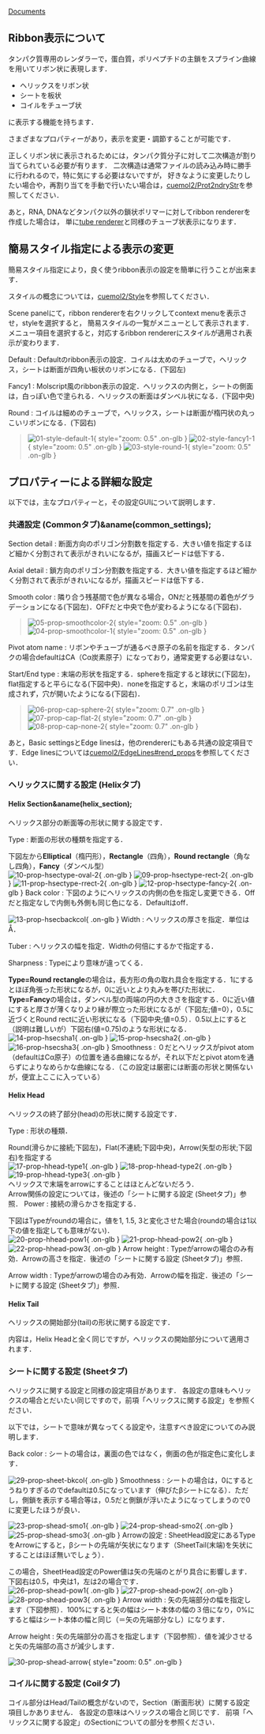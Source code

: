 [Documents](../../Documents)
## Ribbon表示について
タンパク質専用のレンダラーで，蛋白質，ポリペプチドの主鎖をスプライン曲線を用いてリボン状に表現します．

*  ヘリックスをリボン状
*  シートを板状
*  コイルをチューブ状

に表示する機能を持ちます．

さまざまなプロパティーがあり，表示を変更・調節することが可能です．

正しくリボン状に表示されるためには，タンパク質分子に対して二次構造が割り当てられている必要が有ります．
二次構造は通常ファイルの読み込み時に勝手に行われるので，特に気にする必要はないですが，
好きなように変更したりしたい場合や，再割り当てを手動で行いたい場合は，[cuemol2/Prot2ndryStr](../../cuemol2/Prot2ndryStr)を参照してください．

あと，RNA, DNAなどタンパク以外の鎖状ポリマーに対してribbon rendererを作成した場合は，
単に[tube renderer](../../cuemol2/TubeRenderer)と同様のチューブ状表示になります．

## 簡易スタイル指定による表示の変更
簡易スタイル指定により，良く使うribbon表示の設定を簡単に行うことが出来ます．

スタイルの概念については，[cuemol2/Style](../../cuemol2/Style)を参照してください．

Scene panelにて，ribbon rendererを右クリックしてcontext menuを表示させ，styleを選択すると，
簡易スタイルの一覧がメニューとして表示されます．
メニュー項目を選択すると，対応するribbon rendererにスタイルが適用され表示が変わります．

Default
:   Defaultのribbon表示の設定．コイルは太めのチューブで，ヘリックス，シートは断面が四角い板状のリボンになる．(下図左)

Fancy1
:   Molscript風のribbon表示の設定．ヘリックスの内側と，シートの側面は，白っぽい色で塗られる．ヘリックスの断面はダンベル状になる．(下図中央)

Round
:   コイルは細めのチューブで，ヘリックス，シートは断面が楕円状の丸っこいリボンになる．(下図右)



> ![01-style-default-1](../../assets/images/cuemol2/RibbonRenderer/01-style-default-1.png){ style="zoom: 0.5" .on-glb } ![02-style-fancy1-1](../../assets/images/cuemol2/RibbonRenderer/02-style-fancy1-1.png){ style="zoom: 0.5" .on-glb } ![03-style-round-1](../../assets/images/cuemol2/RibbonRenderer/03-style-round-1.png){ style="zoom: 0.5" .on-glb }


## プロパティーによる詳細な設定

以下では，主なプロパティーと，その設定GUIについて説明します．

### 共通設定 (Commonタブ)&aname(common_settings);
Section detail
:   断面方向のポリゴン分割数を指定する．大きい値を指定するほど細かく分割されて表示がきれいになるが，描画スピードは低下する．


Axial detail
:   鎖方向のポリゴン分割数を指定する．大きい値を指定するほど細かく分割されて表示がきれいになるが，描画スピードは低下する．


Smooth color
:   隣り合う残基間で色が異なる場合，ONだと残基間の着色がグラデーションになる(下図左)．OFFだと中央で色が変わるようになる(下図右)．



> ![05-prop-smoothcolor-2](../../assets/images/cuemol2/RibbonRenderer/05-prop-smoothcolor-2.png){ style="zoom: 0.5" .on-glb } ![04-prop-smoothcolor-1](../../assets/images/cuemol2/RibbonRenderer/04-prop-smoothcolor-1.png){ style="zoom: 0.5" .on-glb }

Pivot atom name
:   リボンやチューブが通るべき原子の名前を指定する．タンパクの場合defaultはCA（Cα炭素原子）になっており，通常変更する必要はない．


Start/End type
:   末端の形状を指定する．sphereを指定すると球状に(下図左)，flat指定すると平らになる(下図中央)．noneを指定すると，末端のポリゴンは生成されず，穴が開いたようになる(下図右)．



> ![06-prop-cap-sphere-2](../../assets/images/cuemol2/RibbonRenderer/06-prop-cap-sphere-2.png){ style="zoom: 0.7" .on-glb } ![07-prop-cap-flat-2](../../assets/images/cuemol2/RibbonRenderer/07-prop-cap-flat-2.png){ style="zoom: 0.7" .on-glb } ![08-prop-cap-none-2](../../assets/images/cuemol2/RibbonRenderer/08-prop-cap-none-2.png){ style="zoom: 0.7" .on-glb }

あと，Basic settingsとEdge linesは，他のrendererにもある共通の設定項目です．Edge linesについては[cuemol2/EdgeLines#rend_props](../../cuemol2/EdgeLines#rend_props)を参照してください．



### ヘリックスに関する設定 (Helixタブ)
#### Helix Section&aname(helix_section);
ヘリックス部分の断面等の形状に関する設定です．

Type
:   断面の形状の種類を指定する．<br />

下図左から**Elliptical**（楕円形），**Rectangle**（四角），**Round rectangle**（角なし四角），**Fancy**（ダンベル型）<br />
![10-prop-hsectype-oval-2](../../assets/images/cuemol2/RibbonRenderer/10-prop-hsectype-oval-2.png){ .on-glb }
![09-prop-hsectype-rect-2](../../assets/images/cuemol2/RibbonRenderer/09-prop-hsectype-rect-2.png){ .on-glb }
![11-prop-hsectype-rrect-2](../../assets/images/cuemol2/RibbonRenderer/11-prop-hsectype-rrect-2.png){ .on-glb }
![12-prop-hsectype-fancy-2](../../assets/images/cuemol2/RibbonRenderer/12-prop-hsectype-fancy-2.png){ .on-glb }
Back color
:   下図のようにヘリックスの内側の色を指定し変更できる．Offだと指定なしで内側も外側も同じ色になる．Defaultはoff．<br />

![13-prop-hsecbackcol](../../assets/images/cuemol2/RibbonRenderer/13-prop-hsecbackcol.png){ .on-glb }
Width
:   ヘリックスの厚さを指定．単位はÅ．

Tuber
:   ヘリックスの幅を指定．Widthの何倍にするかで指定する．

Sharpness
:   Typeにより意味が違ってくる．<br />

**Type=Round rectangle**の場合は，長方形の角の取れ具合を指定する．1にするとほぼ角張った形状になるが，0に近いとより丸みを帯びた形状に．<br />
**Type=Fancy**の場合は，ダンベル型の両端の円の大きさを指定する．0に近い値にすると厚さが薄くなりより縁が際立った形状になるが（下図左;値=0），0.5に近づくとRound rectに近い形状になる（下図中央;値=0.5）．0.5以上にすると（説明は難しいが）下図右(値=0.75)のような形状になる．<br />
![14-prop-hsecsha1](../../assets/images/cuemol2/RibbonRenderer/14-prop-hsecsha1.png){ .on-glb }
![15-prop-hsecsha2](../../assets/images/cuemol2/RibbonRenderer/15-prop-hsecsha2.png){ .on-glb }
![16-prop-hsecsha3](../../assets/images/cuemol2/RibbonRenderer/16-prop-hsecsha3.png){ .on-glb }
Smoothness
:   ０だとヘリックスがpivot atom（defaultはCα原子）の位置を通る曲線になるが，それ以下だとpivot atomを通らずによりなめらかな曲線になる．（この設定は厳密には断面の形状と関係ないが，便宜上ここに入っている）


#### Helix Head
ヘリックスの終了部分(head)の形状に関する設定です．

Type
:   形状の種類．<br />

Round(滑らかに接続;下図左)，Flat(不連続;下図中央)，Arrow(矢型の形状;下図右)を指定する<br />
![17-prop-hhead-type1](../../assets/images/cuemol2/RibbonRenderer/17-prop-hhead-type1.png){ .on-glb }
![18-prop-hhead-type2](../../assets/images/cuemol2/RibbonRenderer/18-prop-hhead-type2.png){ .on-glb }
![19-prop-hhead-type3](../../assets/images/cuemol2/RibbonRenderer/19-prop-hhead-type3.png){ .on-glb }<br />
ヘリックスで末端をarrowにすることはほとんどないだろう．<br />
Arrow関係の設定については，後述の「シートに関する設定 (Sheetタブ)」参照．
Power
:   接続の滑らかさを指定する．<br />

下図はTypeがroundの場合に，値を1, 1.5, 3と変化させた場合(roundの場合は1以下の値を指定しても意味がない)．<br />
![20-prop-hhead-pow1](../../assets/images/cuemol2/RibbonRenderer/20-prop-hhead-pow1.png){ .on-glb }
![21-prop-hhead-pow2](../../assets/images/cuemol2/RibbonRenderer/21-prop-hhead-pow2.png){ .on-glb }
![22-prop-hhead-pow3](../../assets/images/cuemol2/RibbonRenderer/22-prop-hhead-pow3.png){ .on-glb }
Arrow height
:   Typeがarrowの場合のみ有効．Arrowの高さを指定．後述の「シートに関する設定 (Sheetタブ)」参照．

Arrow width
:   Typeがarrowの場合のみ有効．Arrowの幅を指定．後述の「シートに関する設定 (Sheetタブ)」参照．


#### Helix Tail
ヘリックスの開始部分(tail)の形状に関する設定です．

内容は，Helix Headと全く同じですが，ヘリックスの開始部分について適用されます．



### シートに関する設定 (Sheetタブ)
ヘリックスに関する設定と同様の設定項目があります．
各設定の意味もヘリックスの場合とだいたい同じですので，前項「ヘリックスに関する設定」を参照ください．

以下では，シートで意味が異なってくる設定や，注意すべき設定についてのみ説明します．

Back color
:   シートの場合は，裏面の色ではなく，側面の色が指定色に変化します．<br />

![29-prop-sheet-bkcol](../../assets/images/cuemol2/RibbonRenderer/29-prop-sheet-bkcol.png){ .on-glb }
Smoothness
:   シートの場合は，0にするとうねりすぎるのでdefaultは0.5になっています（伸びたβシートになる）．ただし，側鎖を表示する場合等は，0.5だと側鎖が浮いたようになってしまうので0に変更したほうが良い．<br />

![23-prop-shead-smo1](../../assets/images/cuemol2/RibbonRenderer/23-prop-shead-smo1.png){ .on-glb }
![24-prop-shead-smo2](../../assets/images/cuemol2/RibbonRenderer/24-prop-shead-smo2.png){ .on-glb }
![25-prop-shead-smo3](../../assets/images/cuemol2/RibbonRenderer/25-prop-shead-smo3.png){ .on-glb }
Arrowの設定
:   SheetHead設定にあるTypeをArrowにすると，βシートの先端が矢状になります（SheetTail(末端)を矢状にすることはほぼ無いでしょう）．<br />

この場合，SheetHead設定のPower値は矢の先端のとがり具合に影響します．下図右は0.5，中央は1，左は2の場合です．<br />
![26-prop-shead-pow1](../../assets/images/cuemol2/RibbonRenderer/26-prop-shead-pow1.png){ .on-glb }
![27-prop-shead-pow2](../../assets/images/cuemol2/RibbonRenderer/27-prop-shead-pow2.png){ .on-glb }
![28-prop-shead-pow3](../../assets/images/cuemol2/RibbonRenderer/28-prop-shead-pow3.png){ .on-glb }
Arrow width
:   矢の先端部分の幅を指定します（下図参照）．100%にすると矢の幅はシート本体の幅の３倍になり，0%にすると幅はシート本体の幅と同じ（＝矢の先端部分なし）になります．

Arrow height
:   矢の先端部分の高さを指定します（下図参照）．値を減少させると矢の先端部の高さが減少します．<br />

![30-prop-shead-arrow](../../assets/images/cuemol2/RibbonRenderer/30-prop-shead-arrow.png){ style="zoom: 0.5" .on-glb }

### コイルに関する設定 (Coilタブ)
コイル部分はHead/Tailの概念がないので，Section（断面形状）に関する設定項目しかありません．
各設定の意味はヘリックスの場合と同じです．
前項「ヘリックスに関する設定」のSectionについての部分を参照ください．